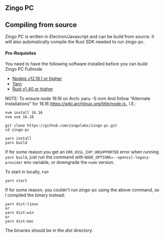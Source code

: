 ## Zingo PC

## Compiling from source
Zingo PC is written in Electron/Javascript and can be build from source. It will also automatically compile the Rust SDK needed to run zingo-pc.

#### Pre-Requisites
You need to have the following software installed before you can build Zingo PC Fullnode

* [Nodejs v12.16.1 or higher](https://nodejs.org)
* [Yarn](https://yarnpkg.com)
* [Rust v1.40 or higher](https://www.rust-lang.org/tools/install)

NOTE:  To ensure node 16.16 on Arch:
paru -S nvm
And follow "Alternate Installations" for 16.16 https://wiki.archlinux.org/title/node.js_ I.E.:

```
nvm install 16.16
nvm use 16.16
```
  


```
git clone https://github.com/zingolabs/zingo-pc.git
cd zingo-pc

yarn install
yarn build
```

If for some reason you get an `ERR_OSSL_EVP_UNSUPPORTED` error when running `yarn build`, just run the command with `NODE_OPTIONS=--openssl-legacy-provider` env variable, or downgrade the `node` version.

To start in locally, run
```
yarn start
```

If for some reason, you couldn't run zingo-pc using the above command, so I compiled the binary instead:
```
yarn dist:linux
or
yarn dist:win
or
yarn dist:mac
```

The binaries should be in the *dist* directory.
